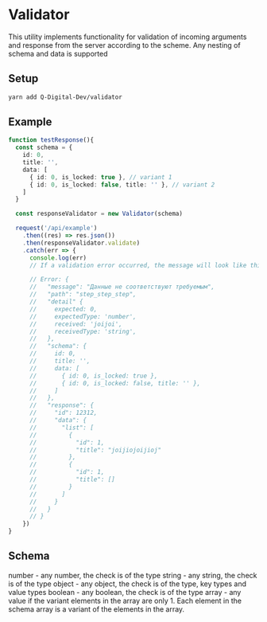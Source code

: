 # Validator
This utility implements functionality for validation of incoming arguments and response from the server according to the scheme.
Any nesting of schema and data is supported

## Setup
```sh
yarn add Q-Digital-Dev/validator
```

## Example
```ts
function testResponse(){
  const schema = {
    id: 0,
    title: '',
    data: [
      { id: 0, is_locked: true }, // variant 1
      { id: 0, is_locked: false, title: '' }, // variant 2
    ]
  }

  const responseValidator = new Validator(schema)

  request('/api/example')
    .then((res) => res.json())
    .then(responseValidator.validate)
    .catch(err => {
      console.log(err)
      // If a validation error occurred, the message will look like this

      // Error: {
      //   "message": "Данные не соответствуют требуемым",
      //   "path": "step_step_step",
      //   "detail" {
      //     expected: 0,
      //     expectedType: 'number',
      //     received: 'joijoi',
      //     receivedType: 'string',
      //   },
      //   "schema": {
      //     id: 0,
      //     title: '',
      //     data: [
      //       { id: 0, is_locked: true },
      //       { id: 0, is_locked: false, title: '' },
      //     ]
      //   },
      //   "response": {
      //     "id": 12312,
      //     "data": {
      //       "list": [
      //         {
      //           "id": 1,
      //           "title": "joijiojoijioj"
      //         },
      //         {
      //           "id": 1,
      //           "title": []
      //         }
      //       ]
      //     }
      //   }
      // }
    })
}
```

## Schema
number - any number, the check is of the type
string - any string, the check is of the type
object - any object, the check is of the type, key types and value types
boolean - any boolean, the check is of the type
array - any value if the variant elements in the array are only 1. Each element in the schema array is a variant of the elements in the array.
